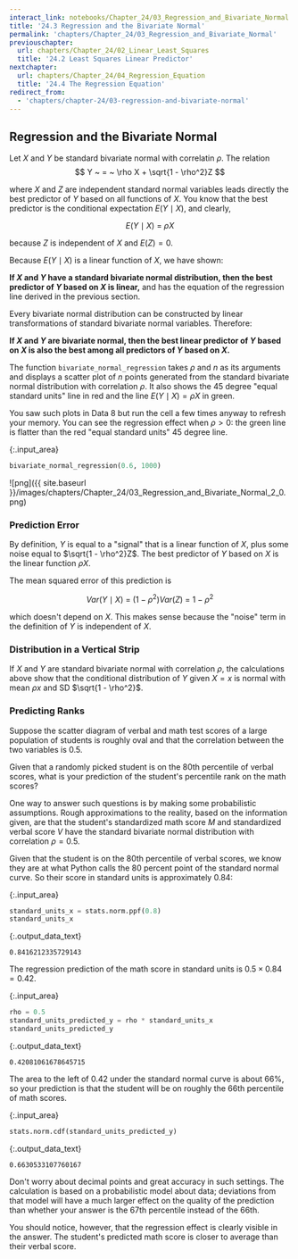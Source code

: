 ```yaml
---
interact_link: notebooks/Chapter_24/03_Regression_and_Bivariate_Normal.ipynb
title: '24.3 Regression and the Bivariate Normal'
permalink: 'chapters/Chapter_24/03_Regression_and_Bivariate_Normal'
previouschapter:
  url: chapters/Chapter_24/02_Linear_Least_Squares
  title: '24.2 Least Squares Linear Predictor'
nextchapter:
  url: chapters/Chapter_24/04_Regression_Equation
  title: '24.4 The Regression Equation'
redirect_from:
  - 'chapters/chapter-24/03-regression-and-bivariate-normal'
---
```


## Regression and the Bivariate Normal

Let $X$ and $Y$ be standard bivariate normal with correlatin $\rho$. The relation 
$$
Y ~ = ~ \rho X + \sqrt{1 - \rho^2}Z
$$

where $X$ and $Z$ are independent standard normal variables leads directly the best predictor of $Y$ based on all functions of $X$. You know that the best predictor is the conditional expectation $E(Y \mid X)$, and clearly,

$$
E(Y \mid X) ~ = ~ \rho X
$$

because $Z$ is independent of $X$ and $E(Z) = 0$. 

Because $E(Y \mid X)$ is a linear function of $X$, we have shown:

**If $X$ and $Y$ have a standard bivariate normal distribution, then the best predictor of $Y$ based on $X$ is linear,** and has the equation of the regression line derived in the previous section.

Every bivariate normal distribution can be constructed by linear transformations of standard bivariate normal variables. Therefore:

**If $X$ and $Y$ are bivariate normal, then the best linear predictor of $Y$ based on $X$ is also the best among all predictors of $Y$ based on $X$.**

The function `bivariate_normal_regression` takes $\rho$ and $n$ as its arguments and displays a scatter plot of $n$ points generated from the standard bivariate normal distribution with correlation $\rho$. It also shows the 45 degree "equal standard units" line in red and the line $E(Y \mid X) = \rho X$ in green. 

You saw such plots in Data 8 but run the cell a few times anyway to refresh your memory. You can see the regression effect when $\rho > 0$: the green line is flatter than the red "equal standard units" 45 degree line. 


{:.input_area}
```python
bivariate_normal_regression(0.6, 1000)
```


![png]({{ site.baseurl }}/images/chapters/Chapter_24/03_Regression_and_Bivariate_Normal_2_0.png)


### Prediction Error
By definition, $Y$ is equal to a "signal" that is a linear function of $X$, plus some noise equal to $\sqrt{1 - \rho^2}Z$. The best predictor of $Y$ based on $X$ is the linear function $\rho X$. 

The mean squared error of this prediction is

$$
Var(Y \mid X) ~ = ~ (1 - \rho^2)Var(Z) ~ = ~ 1 - \rho^2
$$

which doesn't depend on $X$. This makes sense because the "noise" term in the definition of $Y$ is independent of $X$.

### Distribution in a Vertical Strip
If $X$ and $Y$ are standard bivariate normal with correlation $\rho$, the calculations above show that the conditional distribution of $Y$ given $X = x$  is normal with mean $\rho x$ and SD $\sqrt{1 - \rho^2}$.

### Predicting Ranks
Suppose the scatter diagram of verbal and math test scores of a large population of students is roughly oval and that the correlation between the two variables is 0.5.

Given that a randomly picked student is on the 80th percentile of verbal scores, what is your prediction of the student's percentile rank on the math scores?

One way to answer such questions is by making some probabilistic assumptions. Rough approximations to the reality, based on the information given, are that the student's standardized math score $M$ and standardized verbal score $V$ have the standard bivariate normal distribution with correlation $\rho = 0.5$. 

Given that the student is on the 80th percentile of verbal scores, we know they are at what Python calls the 80 percent point of the standard normal curve. So their score in standard units is approximately 0.84:


{:.input_area}
```python
standard_units_x = stats.norm.ppf(0.8)
standard_units_x
```




{:.output_data_text}
```
0.8416212335729143
```



The regression prediction of the math score in standard units is $0.5 \times 0.84 = 0.42$.


{:.input_area}
```python
rho = 0.5
standard_units_predicted_y = rho * standard_units_x
standard_units_predicted_y
```




{:.output_data_text}
```
0.42081061678645715
```



The area to the left of 0.42 under the standard normal curve is about 66%, so your prediction is that the student will be on roughly the 66th percentile of math scores.


{:.input_area}
```python
stats.norm.cdf(standard_units_predicted_y)
```




{:.output_data_text}
```
0.6630533107760167
```



Don't worry about decimal points and great accuracy in such settings. The calculation is based on a probabilistic model about data; deviations from that model will have a much larger effect on the quality of the prediction than whether your answer is the 67th percentile instead of the 66th.

You should notice, however, that the regression effect is clearly visible in the answer. The student's predicted math score is closer to average than their verbal score.

